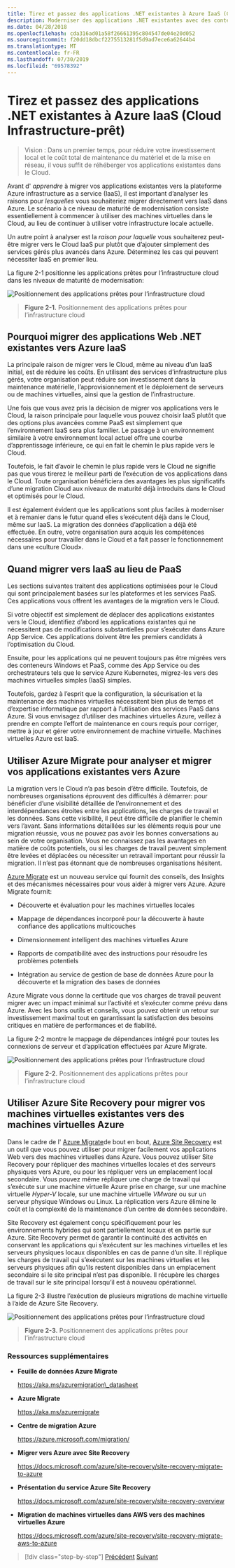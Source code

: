 ```yaml
---
title: Tirez et passez des applications .NET existantes à Azure IaaS (Cloud Infrastructure-prêt)
description: Moderniser des applications .NET existantes avec des conteneurs Cloud et Windows Azure.
ms.date: 04/28/2018
ms.openlocfilehash: cda316ad01a58f26661395c804547de04e20d052
ms.sourcegitcommit: f20dd18dbcf2275513281f5d9ad7ece6a62644b4
ms.translationtype: MT
ms.contentlocale: fr-FR
ms.lasthandoff: 07/30/2019
ms.locfileid: "69578392"
---
```

# <a name="lift-and-shift-existing-net-apps-to-azure-iaas-cloud-infrastructure-ready"></a>Tirez et passez des applications .NET existantes à Azure IaaS (Cloud Infrastructure-prêt)

> Vision : Dans un premier temps, pour réduire votre investissement local et le coût total de maintenance du matériel et de la mise en réseau, il vous suffit de réhéberger vos applications existantes dans le Cloud.

Avant d' *apprendre* à migrer vos applications existantes vers la plateforme Azure infrastructure as a service (IaaS), il est important d’analyser les raisons pour *lesquelles* vous souhaiteriez migrer directement vers IaaS dans Azure. Le scénario à ce niveau de maturité de modernisation consiste essentiellement à commencer à utiliser des machines virtuelles dans le Cloud, au lieu de continuer à utiliser votre infrastructure locale actuelle.

Un autre point à analyser est la *raison pour laquelle* vous souhaiterez peut-être migrer vers le Cloud IaaS pur plutôt que d’ajouter simplement des services gérés plus avancés dans Azure. Déterminez les cas qui peuvent nécessiter IaaS en premier lieu.

La figure 2-1 positionne les applications prêtes pour l’infrastructure cloud dans les niveaux de maturité de modernisation:

![Positionnement des applications prêtes pour l’infrastructure cloud](./media/image2-1.png)

> **Figure 2-1.** Positionnement des applications prêtes pour l’infrastructure cloud

## <a name="why-migrate-existing-net-web-applications-to-azure-iaas"></a>Pourquoi migrer des applications Web .NET existantes vers Azure IaaS

La principale raison de migrer vers le Cloud, même au niveau d’un IaaS initial, est de réduire les coûts. En utilisant des services d’infrastructure plus gérés, votre organisation peut réduire son investissement dans la maintenance matérielle, l’approvisionnement et le déploiement de serveurs ou de machines virtuelles, ainsi que la gestion de l’infrastructure.

Une fois que vous avez pris la décision de migrer vos applications vers le Cloud, la raison principale pour laquelle vous pouvez choisir IaaS plutôt que des options plus avancées comme PaaS est simplement que l’environnement IaaS sera plus familier. Le passage à un environnement similaire à votre environnement local actuel offre une courbe d’apprentissage inférieure, ce qui en fait le chemin le plus rapide vers le Cloud.

Toutefois, le fait d’avoir le chemin le plus rapide vers le Cloud ne signifie pas que vous tirerez le meilleur parti de l’exécution de vos applications dans le Cloud. Toute organisation bénéficiera des avantages les plus significatifs d’une migration Cloud aux niveaux de maturité déjà introduits dans le Cloud et optimisés pour le Cloud.

Il est également évident que les applications sont plus faciles à moderniser et à remanier dans le futur quand elles s’exécutent déjà dans le Cloud, même sur IaaS. La migration des données d’application a déjà été effectuée. En outre, votre organisation aura acquis les compétences nécessaires pour travailler dans le Cloud et a fait passer le fonctionnement dans une «culture Cloud».

## <a name="when-to-migrate-to-iaas-instead-of-to-paas"></a>Quand migrer vers IaaS au lieu de PaaS

Les sections suivantes traitent des applications optimisées pour le Cloud qui sont principalement basées sur les plateformes et les services PaaS. Ces applications vous offrent les avantages de la migration vers le Cloud. 

Si votre objectif est simplement de déplacer des applications existantes vers le Cloud, identifiez d’abord les applications existantes qui ne nécessitent pas de modifications substantielles pour s’exécuter dans Azure App Service. Ces applications doivent être les premiers candidats à l’optimisation du Cloud. 

Ensuite, pour les applications qui ne peuvent toujours pas être migrées vers des conteneurs Windows et PaaS, comme des App Service ou des orchestrateurs tels que le service Azure Kubernetes, migrez-les vers des machines virtuelles simples (IaaS) simples. 

Toutefois, gardez à l’esprit que la configuration, la sécurisation et la maintenance des machines virtuelles nécessitent bien plus de temps et d’expertise informatique par rapport à l’utilisation des services PaaS dans Azure. Si vous envisagez d’utiliser des machines virtuelles Azure, veillez à prendre en compte l’effort de maintenance en cours requis pour corriger, mettre à jour et gérer votre environnement de machine virtuelle. Machines virtuelles Azure est IaaS.

## <a name="use-azure-migrate-to-analyze-and-migrate-your-existing-applications-to-azure"></a>Utiliser Azure Migrate pour analyser et migrer vos applications existantes vers Azure

La migration vers le Cloud n’a pas besoin d’être difficile. Toutefois, de nombreuses organisations éprouvent des difficultés à démarrer: pour bénéficier d’une visibilité détaillée de l’environnement et des interdépendances étroites entre les applications, les charges de travail et les données. Sans cette visibilité, il peut être difficile de planifier le chemin vers l’avant. Sans informations détaillées sur les éléments requis pour une migration réussie, vous ne pouvez pas avoir les bonnes conversations au sein de votre organisation. Vous ne connaissez pas les avantages en matière de coûts potentiels, ou si les charges de travail peuvent simplement être levées et déplacées ou nécessiter un retravail important pour réussir la migration. Il n’est pas étonnant que de nombreuses organisations hésitent.

[Azure Migrate](https://aka.ms/azuremigrate) est un nouveau service qui fournit des conseils, des Insights et des mécanismes nécessaires pour vous aider à migrer vers Azure. Azure Migrate fournit:

- Découverte et évaluation pour les machines virtuelles locales

- Mappage de dépendances incorporé pour la découverte à haute confiance des applications multicouches

- Dimensionnement intelligent des machines virtuelles Azure

- Rapports de compatibilité avec des instructions pour résoudre les problèmes potentiels

- Intégration au service de gestion de base de données Azure pour la découverte et la migration des bases de données

Azure Migrate vous donne la certitude que vos charges de travail peuvent migrer avec un impact minimal sur l’activité et s’exécuter comme prévu dans Azure. Avec les bons outils et conseils, vous pouvez obtenir un retour sur investissement maximal tout en garantissant la satisfaction des besoins critiques en matière de performances et de fiabilité.

La figure 2-2 montre le mappage de dépendances intégré pour toutes les connexions de serveur et d’application effectuées par Azure Migrate.

![Positionnement des applications prêtes pour l’infrastructure cloud](./media/image2-2.png)

> **Figure 2-2.** Positionnement des applications prêtes pour l’infrastructure cloud

## <a name="use-azure-site-recovery-to-migrate-your-existing-vms-to-azure-vms"></a>Utiliser Azure Site Recovery pour migrer vos machines virtuelles existantes vers des machines virtuelles Azure

Dans le cadre de l' [Azure Migrate](https://aka.ms/azuremigrate)de bout en bout, [Azure Site Recovery](https://docs.microsoft.com/azure/site-recovery/site-recovery-overview) est un outil que vous pouvez utiliser pour migrer facilement vos applications Web vers des machines virtuelles dans Azure. Vous pouvez utiliser Site Recovery pour répliquer des machines virtuelles locales et des serveurs physiques vers Azure, ou pour les répliquer vers un emplacement local secondaire. Vous pouvez même répliquer une charge de travail qui s’exécute sur une machine virtuelle Azure prise en charge, sur une machine virtuelle *Hyper-V* locale, sur une machine virtuelle *VMware* ou sur un serveur physique Windows ou Linux. La réplication vers Azure élimine le coût et la complexité de la maintenance d’un centre de données secondaire.

Site Recovery est également conçu spécifiquement pour les environnements hybrides qui sont partiellement locaux et en partie sur Azure. Site Recovery permet de garantir la continuité des activités en conservant les applications qui s’exécutent sur les machines virtuelles et les serveurs physiques locaux disponibles en cas de panne d’un site. Il réplique les charges de travail qui s’exécutent sur les machines virtuelles et les serveurs physiques afin qu’ils restent disponibles dans un emplacement secondaire si le site principal n’est pas disponible. Il récupère les charges de travail sur le site principal lorsqu’il est à nouveau opérationnel.

La figure 2-3 illustre l’exécution de plusieurs migrations de machine virtuelle à l’aide de Azure Site Recovery.

![Positionnement des applications prêtes pour l’infrastructure cloud](./media/image2-3.png)

> **Figure 2-3.** Positionnement des applications prêtes pour l’infrastructure cloud

### <a name="additional-resources"></a>Ressources supplémentaires

- **Feuille de données Azure Migrate**

    <https://aka.ms/azuremigration\_datasheet>

- **Azure Migrate**

    <https://aka.ms/azuremigrate>

- **Centre de migration Azure**

    <https://azure.microsoft.com/migration/>

- **Migrer vers Azure avec Site Recovery**

    <https://docs.microsoft.com/azure/site-recovery/site-recovery-migrate-to-azure>

- **Présentation du service Azure Site Recovery**

    <https://docs.microsoft.com/azure/site-recovery/site-recovery-overview>

- **Migration de machines virtuelles dans AWS vers des machines virtuelles Azure**

    <https://docs.microsoft.com/azure/site-recovery/site-recovery-migrate-aws-to-azure>

>[!div class="step-by-step"]
>[Précédent](index.md)
>[Suivant](migrate-your-relational-databases-to-azure.md)
